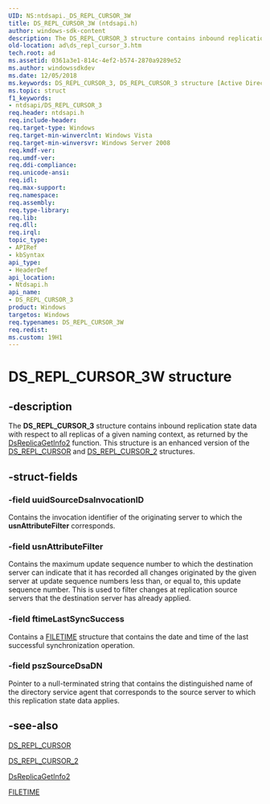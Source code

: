 ```yaml
---
UID: NS:ntdsapi._DS_REPL_CURSOR_3W
title: DS_REPL_CURSOR_3W (ntdsapi.h)
author: windows-sdk-content
description: The DS_REPL_CURSOR_3 structure contains inbound replication state data with respect to all replicas of a given naming context, as returned by the DsReplicaGetInfo2 function.
old-location: ad\ds_repl_cursor_3.htm
tech.root: ad
ms.assetid: 0361a3e1-814c-4ef2-b574-2870a9289e52
ms.author: windowssdkdev
ms.date: 12/05/2018
ms.keywords: DS_REPL_CURSOR_3, DS_REPL_CURSOR_3 structure [Active Directory], DS_REPL_CURSOR_3W, _DS_REPL_CURSOR_3W, ad.ds_repl_cursor_3, ntdsapi/DS_REPL_CURSOR_3
ms.topic: struct
f1_keywords:
- ntdsapi/DS_REPL_CURSOR_3
req.header: ntdsapi.h
req.include-header: 
req.target-type: Windows
req.target-min-winverclnt: Windows Vista
req.target-min-winversvr: Windows Server 2008
req.kmdf-ver: 
req.umdf-ver: 
req.ddi-compliance: 
req.unicode-ansi: 
req.idl: 
req.max-support: 
req.namespace: 
req.assembly: 
req.type-library: 
req.lib: 
req.dll: 
req.irql: 
topic_type:
- APIRef
- kbSyntax
api_type:
- HeaderDef
api_location:
- Ntdsapi.h
api_name:
- DS_REPL_CURSOR_3
product: Windows
targetos: Windows
req.typenames: DS_REPL_CURSOR_3W
req.redist: 
ms.custom: 19H1
---
```


# DS_REPL_CURSOR_3W structure


## -description


The <b>DS_REPL_CURSOR_3</b> structure contains inbound replication state data with respect to all replicas of a given naming context, as returned by the 
<a href="https://docs.microsoft.com/windows/desktop/api/ntdsapi/nf-ntdsapi-dsreplicagetinfo2w">DsReplicaGetInfo2</a> function. This structure is an enhanced version of the <a href="https://docs.microsoft.com/windows/desktop/api/ntdsapi/ns-ntdsapi-ds_repl_cursor">DS_REPL_CURSOR</a> and <a href="https://docs.microsoft.com/windows/desktop/api/ntdsapi/ns-ntdsapi-ds_repl_cursor_2">DS_REPL_CURSOR_2</a> structures.


## -struct-fields




### -field uuidSourceDsaInvocationID

Contains the invocation identifier of the originating server to which the <b>usnAttributeFilter</b> corresponds.


### -field usnAttributeFilter

Contains the maximum update sequence number to which the destination server can indicate that it has recorded all changes originated by the given server at update sequence numbers less than, or equal to, this update sequence number. This is used to filter changes at replication source servers that the destination server has already applied.


### -field ftimeLastSyncSuccess

Contains a <a href="https://docs.microsoft.com/windows/desktop/api/minwinbase/ns-minwinbase-filetime">FILETIME</a> structure that contains the date and time of the last successful synchronization operation.


### -field pszSourceDsaDN

Pointer to  a null-terminated string that contains the distinguished name of the directory service agent that corresponds to the source server to which this replication state data applies.


## -see-also




<a href="https://docs.microsoft.com/windows/desktop/api/ntdsapi/ns-ntdsapi-ds_repl_cursor">DS_REPL_CURSOR</a>



<a href="https://docs.microsoft.com/windows/desktop/api/ntdsapi/ns-ntdsapi-ds_repl_cursor_2">DS_REPL_CURSOR_2</a>



<a href="https://docs.microsoft.com/windows/desktop/api/ntdsapi/nf-ntdsapi-dsreplicagetinfo2w">DsReplicaGetInfo2</a>



<a href="https://docs.microsoft.com/windows/desktop/api/minwinbase/ns-minwinbase-filetime">FILETIME</a>
 

 

